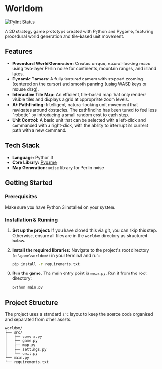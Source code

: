 # Worldom

[![Pylint Status](https://github.com/YOUR_USERNAME/YOUR_REPOSITORY/actions/workflows/pylint.yml/badge.svg)](https://github.com/YOUR_USERNAME/YOUR_REPOSITORY/actions/workflows/pylint.yml)

A 2D strategy game prototype created with Python and Pygame, featuring procedural world generation and tile-based unit movement.

## Features

*   **Procedural World Generation:** Creates unique, natural-looking maps using two-layer Perlin noise for continents, mountain ranges, and inland lakes.
*   **Dynamic Camera:** A fully featured camera with stepped zooming (centered on the cursor) and smooth panning (using WASD keys or mouse drag).
*   **Interactive Tile Map:** An efficient, tile-based map that only renders visible tiles and displays a grid at appropriate zoom levels.
*   **A\* Pathfinding:** Intelligent, natural-looking unit movement that navigates around obstacles. The pathfinding has been tuned to feel less "robotic" by introducing a small random cost to each step.
*   **Unit Control:** A basic unit that can be selected with a left-click and commanded with a right-click, with the ability to interrupt its current path with a new command.

## Tech Stack

*   **Language:** Python 3
*   **Core Library:** [Pygame](https://www.pygame.org/news)
*   **Map Generation:** `noise` library for Perlin noise

## Getting Started

### Prerequisites

Make sure you have Python 3 installed on your system.

### Installation & Running

1.  **Set up the project:**
    If you have cloned this via git, you can skip this step. Otherwise, ensure all files are in the `worldom` directory as structured below.

2.  **Install the required libraries:**
    Navigate to the project's root directory (`c:\game\worldom\`) in your terminal and run:
    ```bash
    pip install -r requirements.txt
    ```

3.  **Run the game:**
    The main entry point is `main.py`. Run it from the root directory:
    ```bash
    python main.py
    ```

## Project Structure

The project uses a standard `src` layout to keep the source code organized and separated from other assets.

```
worldom/
├── src/
│   ├── camera.py
│   ├── game.py
│   ├── map.py
│   ├── settings.py
│   └── unit.py
└── main.py
└── requirements.txt
```
